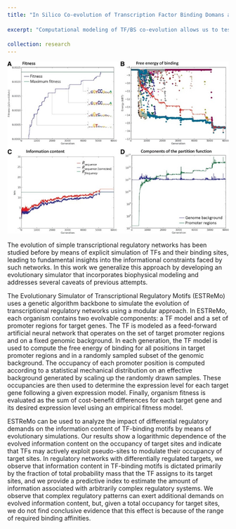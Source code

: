 ```yaml
---
title: "In Silico Co-evolution of Transcription Factor Binding Domans and Cognate Binding Sites"

excerpt: "Computational modeling of TF/BS co-evolution allows us to test hypotheses about the design principles underlying transcriptional regulation.<br/><img src='/images/estremo-500x300.jpg'>"

collection: research
---
```


<img src='/images/estremo-800x600.jpg'>

The evolution of simple transcriptional regulatory networks has been
studied before by means of explicit simulation of TFs and their
binding sites, leading to fundamental insights into the informational
constraints faced by such networks.  In this work we generalize this
approach by developing an evolutionary simulator that incorporates
biophysical modeling and addresses several caveats of previous
attempts.

The Evolutionary Simulator of Transcriptional Regulatory Motifs (ESTReMo)
uses a genetic algorithm backbone to simulate the evolution of
transcriptional regulatory networks using a modular approach. In
ESTReMo, each organism contains two evolvable components: a TF model
and a set of promoter regions for target genes. The TF is modeled as a
feed-forward artificial neural network that operates on the set of
target promoter regions and on a fixed genomic background.  In each
generation, the TF model is used to compute the free energy of binding
for all positions in target promoter regions and in a randomly sampled
subset of the genomic background. The occupancy of each promoter
position is computed according to a statistical mechanical
distribution on an effective background generated by scaling up the
randomly drawn samples. These occupancies are then used to determine
the expression level for each target gene following a given expression
model. Finally, organism fitness is evaluated as the sum of
cost-benefit differences for each target gene and its desired
expression level using an empirical fitness model.

ESTReMo can be used to analyze the impact of differential regulatory
demands on the information content of TF-binding motifs by means of
evolutionary simulations. Our results show a logarithmic dependence of
the evolved information content on the occupancy of target sites and
indicate that TFs may actively exploit pseudo-sites to modulate their
occupancy of target sites. In regulatory networks with differentially
regulated targets, we observe that information content in TF-binding
motifs is dictated primarily by the fraction of total probability mass
that the TF assigns to its target sites, and we provide a predictive
index to estimate the amount of information associated with
arbitrarily complex regulatory systems. We observe that complex
regulatory patterns can exert additional demands on evolved
information content, but, given a total occupancy for target sites, we
do not find conclusive evidence that this effect is because of the
range of required binding affinities.
